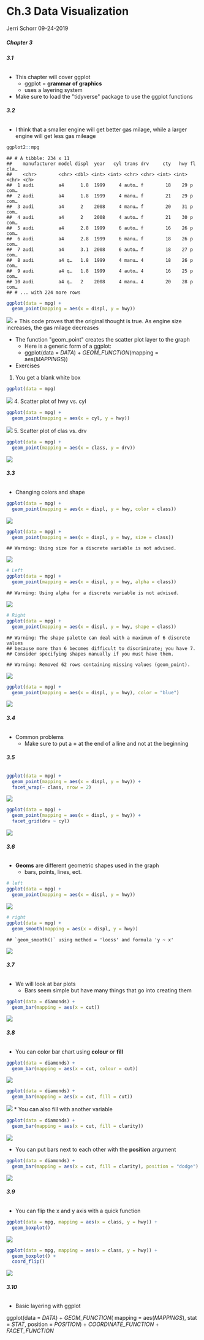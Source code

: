 Ch.3 Data Visualization
================
Jerri Schorr
09-24-2019

##### **Chapter 3**

###### **3.1**

-   This chapter will cover ggplot
    -   ggplot = **grammar of graphics**
    -   uses a layering system
-   Make sure to load the "tidyverse" package to use the ggplot functions

###### **3.2**

-   I think that a smaller engine will get better gas milage, while a larger engine will get less gas mileage

``` r
ggplot2::mpg
```

    ## # A tibble: 234 x 11
    ##    manufacturer model displ  year   cyl trans drv     cty   hwy fl    cla…
    ##    <chr>        <chr> <dbl> <int> <int> <chr> <chr> <int> <int> <chr> <ch>
    ##  1 audi         a4      1.8  1999     4 auto… f        18    29 p     com…
    ##  2 audi         a4      1.8  1999     4 manu… f        21    29 p     com…
    ##  3 audi         a4      2    2008     4 manu… f        20    31 p     com…
    ##  4 audi         a4      2    2008     4 auto… f        21    30 p     com…
    ##  5 audi         a4      2.8  1999     6 auto… f        16    26 p     com…
    ##  6 audi         a4      2.8  1999     6 manu… f        18    26 p     com…
    ##  7 audi         a4      3.1  2008     6 auto… f        18    27 p     com…
    ##  8 audi         a4 q…   1.8  1999     4 manu… 4        18    26 p     com…
    ##  9 audi         a4 q…   1.8  1999     4 auto… 4        16    25 p     com…
    ## 10 audi         a4 q…   2    2008     4 manu… 4        20    28 p     com…
    ## # ... with 224 more rows

``` r
ggplot(data = mpg) + 
  geom_point(mapping = aes(x = displ, y = hwy))
```

![](STAT210_DataViz_files/figure-markdown_github/3.2.2-1.png) + This code proves that the original thought is true. As engine size increases, the gas milage decreases

-   The function "geom\_point" creates the scatter plot layer to the graph
    -   Here is a generic form of a ggplot:
    -   ggplot(data = *DATA*) + *GEOM\_FUNCTION*(mapping = aes(*MAPPINGS*))
-   Exercises

1.  You get a blank white box

``` r
ggplot(data = mpg)
```

![](STAT210_DataViz_files/figure-markdown_github/3.2.4-1.png) 4. Scatter plot of hwy vs. cyl

``` r
ggplot(data = mpg) +
  geom_point(mapping = aes(x = cyl, y = hwy))
```

![](STAT210_DataViz_files/figure-markdown_github/unnamed-chunk-1-1.png) 5. Scatter plot of clas vs. drv

``` r
ggplot(data = mpg) +
  geom_point(mapping = aes(x = class, y = drv))
```

![](STAT210_DataViz_files/figure-markdown_github/unnamed-chunk-2-1.png)

###### **3.3**

-   Changing colors and shape

``` r
ggplot(data = mpg) + 
  geom_point(mapping = aes(x = displ, y = hwy, color = class))
```

![](STAT210_DataViz_files/figure-markdown_github/unnamed-chunk-3-1.png)

``` r
ggplot(data = mpg) + 
  geom_point(mapping = aes(x = displ, y = hwy, size = class))
```

    ## Warning: Using size for a discrete variable is not advised.

![](STAT210_DataViz_files/figure-markdown_github/unnamed-chunk-4-1.png)

``` r
# Left
ggplot(data = mpg) + 
  geom_point(mapping = aes(x = displ, y = hwy, alpha = class))
```

    ## Warning: Using alpha for a discrete variable is not advised.

![](STAT210_DataViz_files/figure-markdown_github/unnamed-chunk-5-1.png)

``` r
# Right
ggplot(data = mpg) + 
  geom_point(mapping = aes(x = displ, y = hwy, shape = class))
```

    ## Warning: The shape palette can deal with a maximum of 6 discrete values
    ## because more than 6 becomes difficult to discriminate; you have 7.
    ## Consider specifying shapes manually if you must have them.

    ## Warning: Removed 62 rows containing missing values (geom_point).

![](STAT210_DataViz_files/figure-markdown_github/unnamed-chunk-5-2.png)

``` r
ggplot(data = mpg) + 
  geom_point(mapping = aes(x = displ, y = hwy), color = "blue")
```

![](STAT210_DataViz_files/figure-markdown_github/unnamed-chunk-6-1.png)

###### **3.4**

-   Common problems
    -   Make sure to put a **+** at the end of a line and not at the beginning

###### **3.5**

``` r
ggplot(data = mpg) + 
  geom_point(mapping = aes(x = displ, y = hwy)) + 
  facet_wrap(~ class, nrow = 2)
```

![](STAT210_DataViz_files/figure-markdown_github/unnamed-chunk-7-1.png)

``` r
ggplot(data = mpg) + 
  geom_point(mapping = aes(x = displ, y = hwy)) + 
  facet_grid(drv ~ cyl)
```

![](STAT210_DataViz_files/figure-markdown_github/unnamed-chunk-8-1.png)

###### **3.6**

-   **Geoms** are different geometric shapes used in the graph
    -   bars, points, lines, ect.

``` r
# left
ggplot(data = mpg) + 
  geom_point(mapping = aes(x = displ, y = hwy))
```

![](STAT210_DataViz_files/figure-markdown_github/unnamed-chunk-9-1.png)

``` r
# right
ggplot(data = mpg) + 
  geom_smooth(mapping = aes(x = displ, y = hwy))
```

    ## `geom_smooth()` using method = 'loess' and formula 'y ~ x'

![](STAT210_DataViz_files/figure-markdown_github/unnamed-chunk-9-2.png)

###### **3.7**

-   We will look at bar plots
    -   Bars seem simple but have many things that go into creating them

``` r
ggplot(data = diamonds) + 
  geom_bar(mapping = aes(x = cut))
```

![](STAT210_DataViz_files/figure-markdown_github/unnamed-chunk-10-1.png)

###### **3.8**

-   You can color bar chart using **colour** or **fill**

``` r
ggplot(data = diamonds) + 
  geom_bar(mapping = aes(x = cut, colour = cut))
```

![](STAT210_DataViz_files/figure-markdown_github/unnamed-chunk-11-1.png)

``` r
ggplot(data = diamonds) + 
  geom_bar(mapping = aes(x = cut, fill = cut))
```

![](STAT210_DataViz_files/figure-markdown_github/unnamed-chunk-11-2.png) \* You can also fill with another variable

``` r
ggplot(data = diamonds) + 
  geom_bar(mapping = aes(x = cut, fill = clarity))
```

![](STAT210_DataViz_files/figure-markdown_github/unnamed-chunk-12-1.png)

-   You can put bars next to each other with the **position** argument

``` r
ggplot(data = diamonds) + 
  geom_bar(mapping = aes(x = cut, fill = clarity), position = "dodge")
```

![](STAT210_DataViz_files/figure-markdown_github/unnamed-chunk-13-1.png)

###### **3.9**

-   You can flip the x and y axis with a quick function

``` r
ggplot(data = mpg, mapping = aes(x = class, y = hwy)) + 
  geom_boxplot()
```

![](STAT210_DataViz_files/figure-markdown_github/unnamed-chunk-14-1.png)

``` r
ggplot(data = mpg, mapping = aes(x = class, y = hwy)) + 
  geom_boxplot() +
  coord_flip()
```

![](STAT210_DataViz_files/figure-markdown_github/unnamed-chunk-14-2.png)

###### **3.10**

-   Basic layering with ggplot

ggplot(data = *DATA*) + *GEOM\_FUNCTION*( mapping = aes(*MAPPINGS*), stat = *STAT*, position = *POSITION*) + *COORDINATE\_FUNCTION* + *FACET\_FUNCTION*
